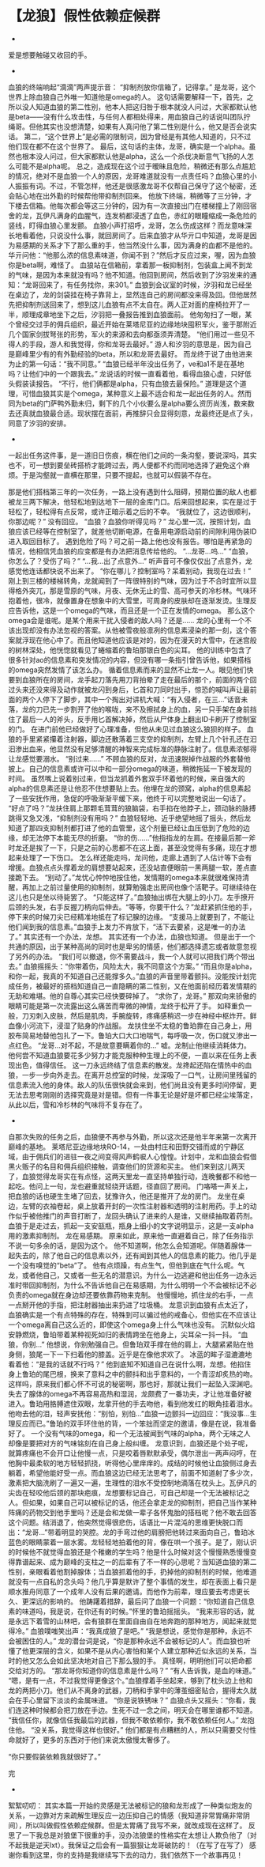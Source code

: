 # 【龙狼】假性依赖症候群

*
爱是想要触碰又收回的手。

*
血狼的终端响起“滴滴”两声提示音：
“抑制剂放你信箱了，记得拿。”
是龙哥，这个世界上除血狼自己外唯一知道他是omega的人。
这句话需要解释一下，首先，之所以没人知道血狼的第二性别，他本人把这归咎于根本就没人问过，大家都默认他是beta——没有什么攻击性，与任何人都相处得来，用血狼自己的话说叫团队拧绳哥。但他其实也没想清楚，如果有人真问他了第二性别是什么，他又是否会说实话。
第二，“这个世界上”是必需的限制词，因为曾经是有其他人知道的，只不过他们现在都不在这个世界了。
最后，这句话的主体，龙哥，确实是一个alpha。虽然也根本没人问过，但大家都默认他是alpha，这么一个杀伐决断意气飞扬的人怎么可能不是alpha呢。
总之，造成现在这个过于暧昧且危险，稍微还有那么点尴尬的情况，绝对不是血狼一个人的原因，龙哥难道就没有一点责任吗？血狼心里的小人振振有词。不过，不管怎样，他还是很感激龙哥不仅帮自己保守了这个秘密，还会贴心地在出外勤的时候帮他带抑制剂回来。
他放下终端，稍微等了三分钟，才下楼去信箱。他每次都会等这三分钟的，因为有一次直接出门在楼梯撞上了刚回宿舍的龙，瓦伊凡满身的血腥气，连发梢都浸透了血色，赤红的眼瞳缩成一条危险的竖线，盯得血狼心里发颤。
血狼小声打招呼，龙哥，怎么伤成这样？而龙意味深长地看着他，只说没什么事，就回房间了。后来血狼才从华亓口中知道，龙哥是因为易感期的关系才下了那么重的手，他当然没什么事，因为满身的血都不是他的。华亓问他：“他那么浓的信息素味道，你闻不到？”然后才反应过来，喔，因为血狼你是beta啊，难怪了。
血狼站在信箱前，拿着那一板抑制剂，包装盒上闻不到龙的气味，是因为本来就没有吗？他不知道。他回到房间，然后收到了汐羽发来的通知：“龙哥回来了，有任务找你，来301。”
血狼到会议室的时候，汐羽和龙已经坐在桌边了，龙的剑袋挂在椅子靠背上，显然连自己的房间都没来得及回。但他居然先把抑制剂送回来了，想到这儿血狼有点不太自在。两人正对面的座椅拉开了一半，顺理成章地坐下之后，汐羽把一叠报告推到血狼面前。
他匆匆扫了一眼，某个曾经交过手的佣兵组织，最近开始在莱塔尼亚的边缘地块囤积军火，鉴于那附近几个国家剑拔弩张的形势，军火的来源和去向都亟须弄清楚。
“他们用过一些见不得人的手段，游人和我觉得，你和龙哥去最好。”
游人和汐羽的意思是，因为自己是巅峰里少有的有外勤经验的beta，所以和龙哥去最好。
而龙终于说了由他进来为止的第一句话：“我不同意。”
“血狼已经半年没出任务了，ve和a1不是在基地吗？让他们中的一个跟我去。”
龙说话的时候一直看着他，看得血狼心虚，只好低头假装读报告。
“不行，他们俩都是alpha，只有血狼去最保险。”
道理是这个道理，可惜血狼其实是个omega，某种意义上最不适合和龙一起出任务的人。然而同为beta的门萨鸭外勤未归，剩下的几个小伙要么是alpha要么资历尚浅，数来数去还真就血狼最合适。现状摆在面前，再推辞只会显得刻意，龙最终还是点了头，同意了汐羽的安排。

*
一起出任务这件事，是一道旧日伤痕，横在他们之间的一条沟壑，要说深吗，其实也不，可一想到要垒砖搭桥才能跨过去，两人便都不约而同地选择了避免这个麻烦。于是沟壑就一直横在那里，只要不提起，也就可以假装不存在。

那是他们搭档第三年的一次任务，一路上没有遇到什么阻碍，预期位置的敌人也都被龙三两下解决，他轻松地到达地下一层的金库门口。后来回想起来，实在是过于轻松了，轻松得有点反常，或许正暗示着之后的不幸。
“我就位了，这边很顺利，你那边呢？”
没有回应。
“血狼？血狼你听得见吗？”
龙心里一沉，按照计划，血狼应该已经等在控制室了，就差他切断电源，在备用电源启动前的间隙利用伪装ID进入取回目标了。
遇到危险了吗？可之前一路上他也没有报告。哪怕是再紧急的情况，他相信凭血狼的应变都是有办法把消息传给他的。
“…龙哥…呜…”
“血狼，你怎么了？受伤了吗？”
“…我…出了点意外…”
听声音可不像仅仅出了点意外，龙感觉他连话都快说不出来了。
“你在哪儿？控制室吗？呆着别动，我现在过去！”
刚上到三楼的楼梯转角，龙就闻到了一阵很特别的气味，因为过于不合时宜所以显得格外突兀，那是雪原的气味，月夜、无休无止的雪、高可参天的冷杉林。气味环抱着他，很冷，就像置身在想象中的大雪里，可周身的皮肤却在逐渐发烫。生理反应告诉他，这是一个omega的气味，而且还是一个正在发情的omega。
那么这个omega会是谁呢。是某个用来干扰入侵者的敌人吗？还是……
龙的心里有一个不该出现却没有办法忽视的答案。从他被雪夜般凛冽的信息素浸染的那一刻，这个答案就浮现在他心中了。而且他知道他应该是对的，因为在漫天的大雪中，在迷宫般的树林深处，他恍惚就看见了蜷缩着的鲁珀那银白色的尖耳。
他的训练中包含了很多针对ao的信息素和突发情况的内容，但没有哪一条指引曾告诉他，如果搭档的omega突然发情了该怎么办。
循着信息素而来的显然不止龙一人。眼见他们快要到血狼所在的房间，龙手起刀落先用刀背拍晕了走在最后的那个，前面的两个回过头来还没来得及动作就被龙闪到身后，匕首和刀同时出手，惊恐的喊叫声让最前面的两个人停下了脚步，其中一个掏出对讲机大喊：“有入侵者，在三…”话音未落，龙的刀已先一步割开了他的喉咙，来不及擦拭身上的血，另一只手架在身前挡住了最后一人的斧头，反手用匕首解决掉，然后从尸体身上翻出ID卡刷开了控制室的门。
在进门前他已经做好了心理准备，但他从未见过血狼这么狼狈的样子。
血狼的手里紧紧攥着注射器，脚边还散落着三支空的抑制剂，左臂上几个针孔还在汩汩渗出血来，他显然没有足够清醒的神智来完成标准的静脉注射了。信息素浓郁得让龙感觉要溺水。
“别过来……”
不顾血狼的反对，龙迅速脱掉作战服的外套替他披上。自己的信息素或许可以中和一部分omega的味道，稍微拖延一下被发现的时间。
虽然嘴上说着别过来，但当龙抓着外套双手环着他的时候，来自强大的alpha的信息素还是让他忍不住想要贴上去。他埋在龙的颈窝，alpha的信息素起了一些安抚作用，急促的呼吸渐渐平缓下来，他终于可以完整地说出一句话了。
“好点了吗？”龙扶住肩上那颗毛茸茸的狼脑袋，右手掐在他脖子上，颈动脉的脉搏跳得又急又浅，“抑制剂没有用吗？”
血狼轻轻地、近乎绝望地摇了摇头，然后龙知道了那四支抑制剂都打进了他的血管里，这个剂量已经让血压低到了危险的边缘，却无法停下本能无尽的折磨。
“你的伤……”他指指龙的左肩。在接最后那一斧时龙还是挨了一下，只是之前的心思都不在这上面，甚至没觉得有多痛，现在才想起来处理了一下伤口。
怎么样还能走吗，龙问他，走廊上遇到了人估计等下会有增援。血狼点点头撑着龙的肩想要站起来，还没站直便眼前一黑两腿一软，差点直接跪下去。
“别动了。”龙忧心忡忡地按住他，发情期的omega本来就很难保持清醒，再加上之前过量使用的抑制剂，就算勉强走出房间也像个活靶子。可继续待在这儿也只是坐以待毙罢了。
“只能这样了。”血狼抽出绑在大腿上的小刀。左手撩开后颈的头发，右手反握刀柄向后伸去。“等等，你要干什么？”龙赶紧抓住他的手，停下来的时候刀尖已经精准地抵在了标记腺的边缘。
“支援马上就要到了，不能让他们闻到我的信息素。”血狼手上发力不肯放下，“活下去要紧，这是唯一的办法了。”
其实还有一个办法，龙想。
其实还有一个办法，血狼也知道。
但是出于一个共通的原因，出于某种高尚的同时也是卑劣的情感，他们都选择遗忘或者故意忽视了另外的办法。
“我们可以撤退，你不需要战斗，我一个人就可以把我们两个带出去。”
血狼摇摇头：“你带着伤，风险太大，我不同意这个方案。”
“而且你是alpha，和你一起，我真的不知道自己还能撑多久。”血狼的声音里带着颤抖。没能按计划完成任务，被最好的搭档知道自己一直隐瞒的第二性别，又在他面前经历着发情期的无助和难堪。他的自尊心其实已经快要碎掉了。
“求你了，龙哥。”
那双向来骄傲的眼睛可能是第一次流露出这么痛苦而卑微的神情，龙终于松开了手。
如释重负一般，刀刃刺入皮肤，然后是肌肉，手腕旋转，疼痛感稍迟一步在神经中枢炸开。鲜血像小河流下，浸湿了贴身的作战服。
龙扶住坐不太稳的鲁珀靠在自己身上，用胶布简易地替他包扎了一下。鲁珀大口大口地喘气，每呼吸一次，伤口就又渗出一点红色。
“龙哥…对不起，不是故意要瞒着你的…”
嘘。龙制止他继续消耗体力。他何尝不知道血狼要花多少努力才能克服种种生理上的不便，一直以来在任务上表现出色，值得信任。
这一刀永远终结了信息素的散发。龙搀起还陷在情热中的血狼，一步一步向外走去。在离开总控室的时候，龙深吸了一口气，让房间里残留的信息素流入他的身体。敌人的队伍很快就会来到，他们尚且没有更多时间停留，更无法去思考刚刚的选择究竟是对是错。但有一件事无论是好是坏都已经尘埃落定，从此以后，雪和冷杉林的气味将不复存在了。

*
自那次失败的任务之后，血狼便不再参与外勤，所以这次还是他半年来第一次离开巅峰的基地。
莱塔尼亚边缘地块RO-14，一处由村庄和田野交错而成的宁静区域，由于佣兵们的进驻一夜之间变得风声鹤唳人心惶惶。计划中，龙和血狼会假借黑火贩子的名目和佣兵组织接触，调查他们的货源和买主。
他们来到这儿两天了，血狼觉得龙哥实在有点怪，这两天里龙一直坚持单独行动，连晚餐都不和他一起吃。他问上一句，龙也避重就轻绕开话题，径直回了房间。
门咯嗒一声关上，把血狼的话也硬生生堵了回去，犹豫许久，他还是推开了龙的房门。
龙坐在桌边，左臂的衣袖卷起，桌上放着开封的一次性注射器和透明的注射用药。手上的动作似乎被他推门的声音打断了，龙回头确认了进来的人是谁，又继续抽取着药剂。
血狼于是走过去，抓起一支安瓿瓶，瓶身上细小的文字说明显示，这是一支alpha用的激素抑制剂。
龙在易感期。
原来如此，原来他一直避着自己，除了任务指示不说一句多余的话，是因为这个。
他不知道啊，他怎么会知道呢。伴随着腺体一起失去的，除了他自己的信息素以外，还有闻到其他人的信息素的能力。他几乎是一个没有嗅觉的“beta”了。
他有点烦躁，有点生气，但他到底在气什么呢。气龙，或者他自己，又或者一些无名的潜意识。为什么一边逃避和他出任务一边永远准时带回抑制剂，为什么不告诉他自己在易感期，为什么明明一个不会被标记不必负责的omega就在身边却还要依靠药物来克制。
他慢慢地，抓住龙的右手，一点一点掰开他的手指，把注射器抽出来扔进了垃圾桶。
龙意识到血狼有点太近了，血狼确实是一个有点特殊的存在，特殊到可以骗过他的戒备心，但他实在不应该让一个omega离自己这么近的，即使这个omega身上什么气味也没有。
沉默似火焰安静燃烧，鲁珀带着某种视死如归的表情跨坐在他身上，尖耳朵一抖一抖。
“血狼，你别…”
他想说，你别勉强自己。但鲁珀双手撑在他的肩上，大腿紧紧贴在他身侧，狼尾一下一下扫着他的膝盖。近乎是在像他求欢了。
冰蓝的眸子湿漉漉地看着他：“是我的话就不行吗？”
他到底知不知道自己在说什么啊，龙想。他掐住身上鲁珀的尾巴根，换来了意料之中的颤抖和出乎意料的，一个青涩却炙热的吻。
这样吗，原来我们都心怀不可说的秘密啊，那也好，那就让我们一起坠入深渊吧。
失去了腺体的omega不再容易高热和湿润，龙颇费了一番功夫，才让他准备好被进入。鲁珀用胳膊遮住双眼，龙拿开他的手去吻他，看到他发红的眼角挂着泪水。他吻去他的泪，轻声安抚他：“别怕，别怕…”血狼一边颤抖一边回应：“我没事…生理反应而已。”鲁珀的双手环住他的背，一个笨拙而坚定的邀请，像是在说，我准备好了。
一个没有气味的omega，和一个无法被闻到气味的alpha，两个无味之人却像是要把对方的气味铭刻在自己身上般纠缠。
龙意识到，血狼还是个处子呢，就算疼痛也不会开口让他慢一点，只是咬着唇默默承受，偶尔泄出一两声闷哼，在他胸中最柔软的地方轻轻抓挠，听得他心里痒痒的。成结的时候他让血狼侧过身去躺着，希望他能好受一点。而血狼这边已经无法思考了，前面不知道射了多少次，激素把大脑洗刷了一遍又一遍，生理性的泪水不受控制地滴落在枕头上。瓦伊凡的尖齿在轻咬他后颈的那块疤痕，龙想要标记自己，可自己却是一个无法被标记之人。但如果，如果自己可以被标记的话，他还会拿走龙的抑制剂，把自己当作某种阵痛的药物交到他手里吗？还是会和龙做一辈子各怀鬼胎的搭档呢？他不敢去回答这个问题。结消退了，他突然觉得很悲伤，话语比一片混沌的思维更快脱口而出：“龙哥…”带着明显的哭腔。龙的手弯过他的肩膀把他转过来面向自己，鲁珀冰蓝色的眼睛蒙着一层水雾。龙轻轻地拍着他的背，像在哄一个孩子。是了，刚认识的时候他不就觉得血狼还是个稚嫩的学生吗？他是什么时候对这个慢慢熟悉慢慢变得靠谱起来、成为巅峰的支柱之一的后辈有了不一样的心思呢？当知道血狼的第二性别，亲眼看着他割掉腺体；当血狼抓着他的手，扔掉他的抑制剂的时候，他难道就没有一点自私的念头吗？他几乎算是默许了整个事情的发生，却在表面上看只是顺水推舟同意了一个成年人没有后果的邀请。而他作为前辈，理应要去考虑更长久、更深远的影响的。
他踌躇着措辞，最后问了血狼一个问题：“你知道自己信息素的味道吗，我是说，在你还有的时候。”怀里的鲁珀摇摇头。
“我来形容的话，就是永远下着雪的山林吧，会有狼群在里面自由自在地奔跑的那种地方，闻起来就觉得冷。”
血狼噗嗤笑出声：“我真成狼了是吧。”
“我是想说，感觉你是那种，永远不会被困住的人。”
龙的潜台词是说，“你是那种永远不会被标记的人”。而血狼也听懂了他更深层的含义，如果不是从内心害怕和某个人建立那种近似永远的关系，当时的他又怎么会如此坚决地对自己下那么狠的手。
真怪啊，明明他们可以把命都交给对方的。
“那龙哥你知道你的信息素是什么吗？”
“有人告诉我，是血的味道。”
“嗯，是有一点，不过我觉得更像这个。”血狼撑着手坐起来，够到了枕头边上他和龙的两把小刀。他们从不离身的武器，刀柄和手掌中的薄茧细密贴合，握得太久就会在手心里留下淡淡的金属味道。
“你是说铁锈味？”
血狼点头又摇头：“你看，我们连这种时候都会把刀放在手边。生死不过一念之间，明天会在哪里谁都不知道。
“我信任你，就像信任我最后的武器，但我不敢依赖你，我不敢依赖任何人。”
龙抱住他。
“没关系，我觉得这样也很好。”
他们都是有点糟糕的人，所以只需要交付性命就好了，更多的东西对于他们来说太傲慢太奢侈了。

“你只要假装依赖我就很好了。”

完


*
絮絮叨叨：
其实本篇一开始的灵感是无法被标记的狼和龙形成了一种类似炮友的关系，一边靠对方来疏解生理反应一边压抑自己的情感（我知道非常胃痛非常阴间），所以叫做假性依赖症候群。但是太胃痛了我写不来，就改成现在这样了。
反思了一下我总是对狼堡下很重的手，没办法狼堡的性格实在太想让人欺负他了（对不起我是逆天lxt）。我保证之后会有一篇狠狠让龙哥破防的！（在写了在写了）
感谢你看到这里，你的支持是我继续写下去的动力，我们依然下一个故事再见！
